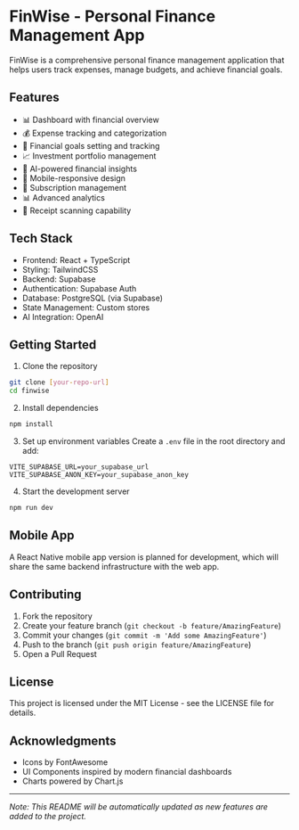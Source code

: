 # FinWise - Personal Finance Management App

FinWise is a comprehensive personal finance management application that helps users track expenses, manage budgets, and achieve financial goals.

## Features

- 📊 Dashboard with financial overview
- 💰 Expense tracking and categorization
- 🎯 Financial goals setting and tracking
- 📈 Investment portfolio management
- 🤖 AI-powered financial insights
- 📱 Mobile-responsive design
- 🔄 Subscription management
- 📊 Advanced analytics
- 🧾 Receipt scanning capability

## Tech Stack

- Frontend: React + TypeScript
- Styling: TailwindCSS
- Backend: Supabase
- Authentication: Supabase Auth
- Database: PostgreSQL (via Supabase)
- State Management: Custom stores
- AI Integration: OpenAI

## Getting Started

1. Clone the repository
```bash
git clone [your-repo-url]
cd finwise
```

2. Install dependencies
```bash
npm install
```

3. Set up environment variables
Create a `.env` file in the root directory and add:
```env
VITE_SUPABASE_URL=your_supabase_url
VITE_SUPABASE_ANON_KEY=your_supabase_anon_key
```

4. Start the development server
```bash
npm run dev
```

## Mobile App

A React Native mobile app version is planned for development, which will share the same backend infrastructure with the web app.

## Contributing

1. Fork the repository
2. Create your feature branch (`git checkout -b feature/AmazingFeature`)
3. Commit your changes (`git commit -m 'Add some AmazingFeature'`)
4. Push to the branch (`git push origin feature/AmazingFeature`)
5. Open a Pull Request

## License

This project is licensed under the MIT License - see the LICENSE file for details.

## Acknowledgments
- Icons by FontAwesome
- UI Components inspired by modern financial dashboards
- Charts powered by Chart.js

---
*Note: This README will be automatically updated as new features are added to the project.*
